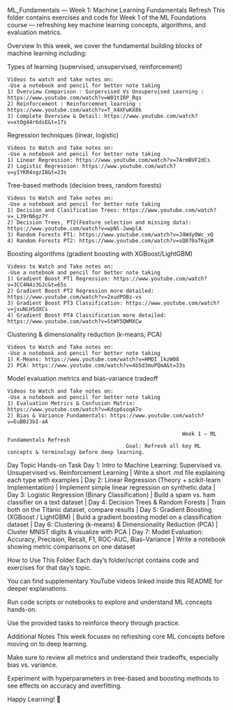 ML_Fundamentals — Week 1: Machine Learning Fundamentals Refresh
This folder contains exercises and code for Week 1 of the ML Foundations course — refreshing key machine learning concepts, algorithms, and evaluation metrics.

Overview
In this week, we cover the fundamental building blocks of machine learning including:

Types of learning (supervised, unsupervised, reinforcement)

    Videos to watch and take notes on:
    -Use a notebook and pencil for better note taking 
    1) Overview Comparison : Surpervised Vs Unsupervised Learning : https://www.youtube.com/watch?v=W01tIRP_Rqs
    2) Reinforcement : Reinforcemnet learning : https://www.youtube.com/watch?v=T_X4XFwKX8k
    3) Complete Overview & Detail: https://www.youtube.com/watch?v=xtOg44r6dsE&t=17s

Regression techniques (linear, logistic)

    Videos to Watch and Take notes on:
    -Use a notebook and pencil for better note taking 
    1) Linear Regression: https://www.youtube.com/watch?v=7ArmBVF2dCs
    2) Logistic Regression: https://www.youtube.com/watch?v=yIYKR4sgzI8&t=23s


Tree-based methods (decision trees, random forests)

    Videos to Watch and Take notes on:
    -Use a notebook and pencil for better note taking 
    1) Decision and Clasification Trees: https://www.youtube.com/watch?v=_L39rN6gz7Y
    2) Decision Trees, PT2(Feature selection and missing data): https://www.youtube.com/watch?v=wpNl-JwwplA
    3) Random Forests PT1: https://www.youtube.com/watch?v=J4Wdy0Wc_xQ
    4) Random Forests PT2: https://www.youtube.com/watch?v=sQ870aTKqiM

Boosting algorithms (gradient boosting with XGBoost/LightGBM)

    Videos to Watch and Take notes on:
    -Use a notebook and pencil for better note taking 
    1) Gradient Boost PT1 Regression: https://www.youtube.com/watch?v=3CC4N4z3GJc&t=65s
    2) Gradient Boost PT2 Regression more detailed: https://www.youtube.com/watch?v=2xudPOBz-vs
    3) Gradient Boost PT3 Classification: https://www.youtube.com/watch?v=jxuNLH5dXCs
    4) Gradient Boost PT4 Classification more detailed: https://www.youtube.com/watch?v=StWY5QWMXCw

Clustering & dimensionality reduction (k-means, PCA)

    Videos to Watch and Take notes on:
    -Use a notebook and pencil for better note taking 
    1) K-Means: https://www.youtube.com/watch?v=HMOI_lkzW08
    2) PCA: https://www.youtube.com/watch?v=4b5d3muPQmA&t=33s

Model evaluation metrics and bias-variance tradeoff

    Videos to Watch and Take notes on:
    -Use a notebook and pencil for better note taking 
    1) Evaluation Metrics & Confusion Matrix: https://www.youtube.com/watch?v=Kdsp6soqA7o
    2) Bias & Variance Fundamentals: https://www.youtube.com/watch?v=EuBBz3bI-aA

                                                            Week 1 — ML Fundamentals Refresh 
                                          Goal: Refresh all key ML concepts & terminology before deep learning.
Day                                Topic                                                             Hands-on Task
Day 1: Intro to Machine Learning: Supervised vs. Unsupervised vs. Reinforcement Learning |    Write a short .md file explaining each type with examples
                                                                                         |
Day 2: Linear Regression (Theory + scikit-learn Implementation)                          |    Implement simple linear regression on synthetic data
                                                                                         |
Day 3: Logistic Regression (Binary Classification)                                       |    Build a spam vs. ham classifier on a text dataset
                                                                                         |
Day 4: Decision Trees & Random Forests                                                   |    Train both on the Titanic dataset, compare results
                                                                                         |
Day 5: Gradient Boosting (XGBoost / LightGBM)                                            |    Build a gradient boosting model on a classification dataset
                                                                                         |
Day 6: Clustering (k-means) & Dimensionality Reduction (PCA)                             |    Cluster MNIST digits & visualize with PCA
                                                                                         |
Day 7: Model Evaluation: Accuracy, Precision, Recall, F1, ROC-AUC, Bias–Variance         |    Write a notebook showing metric comparisons on one dataset


How to Use This Folder
Each day’s folder/script contains code and exercises for that day’s topic.

You can find supplementary YouTube videos linked inside this README for deeper explanations.

Run code scripts or notebooks to explore and understand ML concepts hands-on.

Use the provided tasks to reinforce theory through practice.

Additional Notes
This week focuses on refreshing core ML concepts before moving on to deep learning.

Make sure to review all metrics and understand their tradeoffs, especially bias vs. variance.

Experiment with hyperparameters in tree-based and boosting methods to see effects on accuracy and overfitting.

Happy Learning! 🚀
